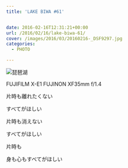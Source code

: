 ```yaml
---
title: 'LAKE BIWA #61'


date: 2016-02-16T12:31:21+00:00
url: /2016/02/16/lake-biwa-61/
cover: /images/2016/03/20160216-_DSF9297.jpg
categories:
  - PHOTO

---
```

<!--more-->
![琵琶湖](/images/2016/03/20160216-_DSF9311.jpg "琵琶湖")

FUJIFILM X-E1 FUJINON XF35mm f/1.4

片時も離れたくない

すべてがほしい

片時も消えない

すべてがほしい

片時も

身も心もすべてがほしい
